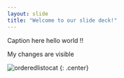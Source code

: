```yaml
---
layout: slide
title: "Welcome to our slide deck!"
---
```


Caption here hello world !!

My changes are visible

![orderedlistocat](https://octodex.github.com/images/orderedlistocat.png)
{: .center}
